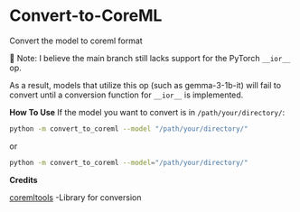 # Convert-to-CoreML
Convert the model to coreml format

🚧 Note: I believe the main branch still lacks support for the PyTorch `__ior__` op.

As a result, models that utilize this op (such as gemma-3-1b-it) will fail to convert until a conversion function for `__ior__` is implemented.

**How  To Use**
If the model you want to convert is in  `/path/your/directory/`:

```bash
python -m convert_to_coreml --model "/path/your/directory/"
```
or
```bash
python -m convert_to_coreml --model="/path/your/directory/"
```


**Credits**

[coremltools][] -Library for conversion

[coremltools]: url "https://github.com/apple/coremltools"







